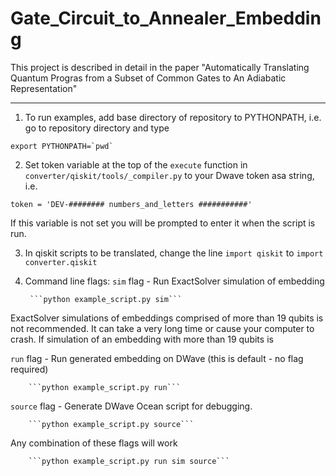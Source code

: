 # Gate_Circuit_to_Annealer_Embedding

This project is described in detail in the paper "Automatically Translating Quantum Progras from a Subset of Common Gates to An Adiabatic Representation"

-----------------------------------------------------------------------------

1) To run examples, add base directory of repository to PYTHONPATH, i.e. go to repository directory and type

```export PYTHONPATH=`pwd` ```

2) Set token variable at the top of the ```execute``` function in ```converter/qiskit/tools/_compiler.py``` to your Dwave token asa string, i.e.

  ```token = 'DEV-######## numbers_and_letters ###########'```

If this variable is not set you will be prompted to enter it when the script is run.

3) In qiskit scripts to be translated, change the line ```import qiskit``` to ```import converter.qiskit```


4) Command line flags:
  ```sim``` flag - Run ExactSolver simulation of embedding
        
        ```python example_script.py sim```
     
ExactSolver simulations of embeddings comprised of more than 19 qubits is not recommended. It can take a very long time or cause your computer to crash. If simulation of an embedding with more than 19 qubits is
     
  ```run``` flag - Run generated embedding on DWave (this is default - no flag required) 
        
        ```python example_script.py run```
        
  ```source``` flag -  Generate DWave Ocean script for debugging.
        
        ```python example_script.py source```
        
  Any combination of these flags will work 
        
        ```python example_script.py run sim source```
